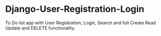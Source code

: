 # Django-User-Registration-Login
To Do list app with User Registration, Login, Search and full Create Read Update and DELETE functionality.
